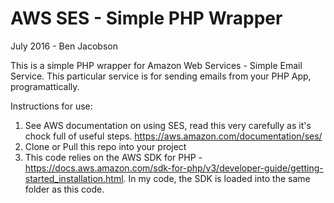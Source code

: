 # AWS SES - Simple PHP Wrapper

July 2016 - Ben Jacobson

This is a simple PHP wrapper for Amazon Web Services - Simple Email Service. This particular service is for sending emails from your PHP App, programattically. 

Instructions for use:
1. See AWS documentation on using SES, read this very carefully as it's chock full of useful steps. https://aws.amazon.com/documentation/ses/
2. Clone or Pull this repo into your project
3. This code relies on the AWS SDK for PHP - https://docs.aws.amazon.com/sdk-for-php/v3/developer-guide/getting-started_installation.html. In my code, the SDK is loaded into the same folder as this code. 



